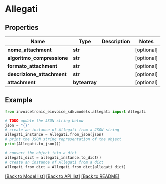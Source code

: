 # Allegati


## Properties

Name | Type | Description | Notes
------------ | ------------- | ------------- | -------------
**nome_attachment** | **str** |  | [optional] 
**algoritmo_compressione** | **str** |  | [optional] 
**formato_attachment** | **str** |  | [optional] 
**descrizione_attachment** | **str** |  | [optional] 
**attachment** | **bytearray** |  | [optional] 

## Example

```python
from invoicetronic_einvoice_sdk.models.allegati import Allegati

# TODO update the JSON string below
json = "{}"
# create an instance of Allegati from a JSON string
allegati_instance = Allegati.from_json(json)
# print the JSON string representation of the object
print(Allegati.to_json())

# convert the object into a dict
allegati_dict = allegati_instance.to_dict()
# create an instance of Allegati from a dict
allegati_from_dict = Allegati.from_dict(allegati_dict)
```
[[Back to Model list]](../README.md#documentation-for-models) [[Back to API list]](../README.md#documentation-for-api-endpoints) [[Back to README]](../README.md)



